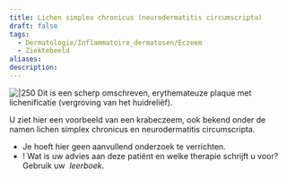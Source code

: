 ```yaml
---
title: Lichen simplex chronicus (neurodermatitis circumscripta)
draft: false
tags:
  - Dermatologie/Inflammatoire_dermatosen/Eczeem
  - Ziektebeeld
aliases: 
description: 
---
```


![|250](https://i.imgur.com/qsts2pn.png)
Dit is een scherp omschreven, erythemateuze plaque met lichenificatie (vergroving van het huidreliëf).

U ziet hier een voorbeeld van een krabeczeem, ook bekend onder de namen lichen simplex chronicus en neurodermatitis circumscripta.

- Je hoeft hier geen aanvullend onderzoek te verrichten.
- ! Wat is uw advies aan deze patiënt en welke therapie schrijft u voor? Gebruik uw  *leerboek*.